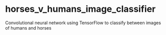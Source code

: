 # horses_v_humans_image_classifier
Convolutional neural network using TensorFlow to classify between images of humans and horses
